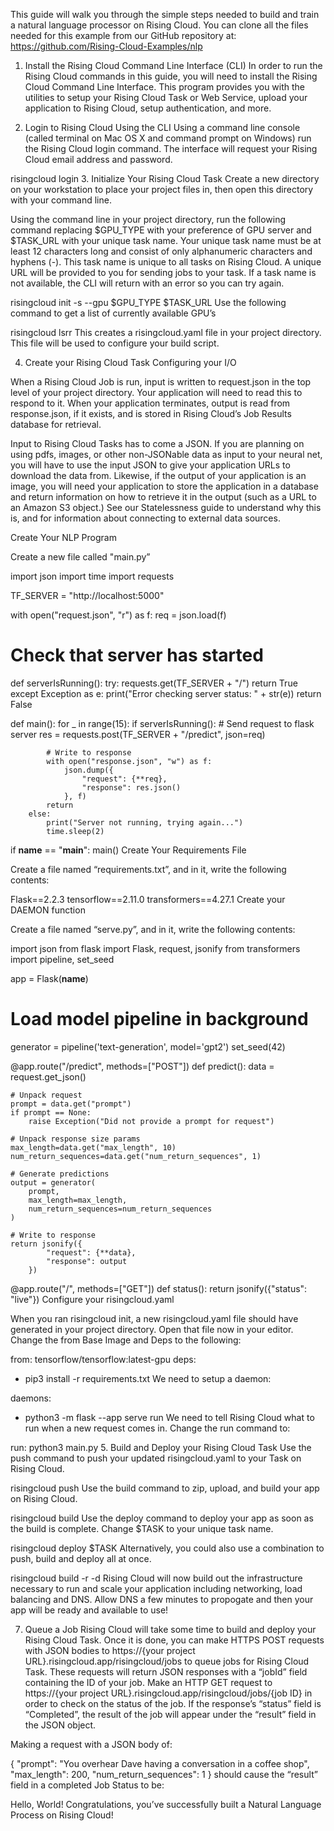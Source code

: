 This guide will walk you through the simple steps needed to build and train a natural language processor on Rising Cloud.  You can clone all the files needed for this example from our GitHub repository at: https://github.com/Rising-Cloud-Examples/nlp

1. Install the Rising Cloud Command Line Interface (CLI)
In order to run the Rising Cloud commands in this guide, you will need to install the Rising Cloud Command Line Interface. This program provides you with the utilities to setup your Rising Cloud Task or Web Service, upload your application to Rising Cloud, setup authentication, and more.

2. Login to Rising Cloud Using the CLI
Using a command line console (called terminal on Mac OS X and command prompt on Windows) run the Rising Cloud login command. The interface will request your Rising Cloud email address and password.

risingcloud login
3. Initialize Your Rising Cloud Task
Create a new directory on your workstation to place your project files in, then open this directory with your command line.

Using the command line in your project directory, run the following command replacing $GPU_TYPE with your preference of GPU server and $TASK_URL with your unique task name. Your unique task name must be at least 12 characters long and consist of only alphanumeric characters and hyphens (-). This task name is unique to all tasks on Rising Cloud. A unique URL will be provided to you for sending jobs to your task. If a task name is not available, the CLI will return with an error so you can try again.

risingcloud init -s --gpu $GPU_TYPE $TASK_URL
Use the following command to get a list of currently available GPU’s

risingcloud lsrr
This creates a risingcloud.yaml file in your project directory. This file will be used to configure your build script.

4. Create your Rising Cloud Task
Configuring your I/O

When a Rising Cloud Job is run, input is written to request.json in the top level of your project directory. Your application will need to read this to respond to it. When your application terminates, output is read from response.json, if it exists, and is stored in Rising Cloud’s Job Results database for retrieval.

Input to Rising Cloud Tasks has to come a JSON. If you are planning on using pdfs, images, or other non-JSONable data as input to your neural net, you will have to use the input JSON to give your application URLs to download the data from. Likewise, if the output of your application is an image, you will need your application to store the application in a database and return information on how to retrieve it in the output (such as a URL to an Amazon S3 object.) See our Statelessness guide to understand why this is, and for information about connecting to external data sources.

Create Your NLP Program

Create a new file called "main.py”

import json
import time
import requests

TF_SERVER = "http://localhost:5000"

with open("request.json", "r") as f:
    req = json.load(f)

# Check that server has started
def serverIsRunning():
    try:
        requests.get(TF_SERVER + "/")
        return True
    except Exception as e:
        print("Error checking server status: " + str(e))
        return False

def main():
    for _ in range(15):
        if serverIsRunning():
            # Send request to flask server
            res = requests.post(TF_SERVER + "/predict", json=req)

            # Write to response
            with open("response.json", "w") as f:
                json.dump({
                    "request": {**req},
                    "response": res.json()
                }, f)
            return
        else:
            print("Server not running, trying again...")
            time.sleep(2)

if __name__ == "__main__":
    main()
Create Your Requirements File

Create a file named “requirements.txt”, and in it, write the following contents:

Flask==2.2.3
tensorflow==2.11.0
transformers==4.27.1
Create your DAEMON function

Create a file named “serve.py”, and in it, write the following contents:

import json
from flask import Flask, request, jsonify
from transformers import pipeline, set_seed

app = Flask(__name__)

# Load model pipeline in background
generator = pipeline('text-generation', model='gpt2')
set_seed(42)

@app.route("/predict", methods=["POST"])
def predict():
    data = request.get_json()

    # Unpack request
    prompt = data.get("prompt")
    if prompt == None:
        raise Exception("Did not provide a prompt for request")

    # Unpack response size params
    max_length=data.get("max_length", 10)
    num_return_sequences=data.get("num_return_sequences", 1)

    # Generate predictions
    output = generator(
        prompt, 
        max_length=max_length, 
        num_return_sequences=num_return_sequences
    )

    # Write to response
    return jsonify({
            "request": {**data},
            "response": output
        })

@app.route("/", methods=["GET"])
def status():
    return jsonify({"status": "live"})
Configure your risingcloud.yaml

When you ran risingcloud init, a new risingcloud.yaml file should have generated in your project directory. Open that file now in your editor.  Change the from Base Image and Deps to the following:

from: tensorflow/tensorflow:latest-gpu
deps:
  - pip3 install -r requirements.txt
We need to setup a daemon:

daemons:
  - python3 -m flask --app serve run
We need to tell Rising Cloud what to run when a new request comes in. Change the run command to:

run: python3 main.py
5. Build and Deploy your Rising Cloud Task
Use the push command to push your updated risingcloud.yaml to your Task on Rising Cloud.

risingcloud push
Use the build command to zip, upload, and build your app on Rising Cloud.

risingcloud build
Use the deploy command to deploy your app as soon as the build is complete. Change $TASK to your unique task name.

risingcloud deploy $TASK
Alternatively, you could also use a combination to push, build and deploy all at once.

risingcloud build -r -d
Rising Cloud will now build out the infrastructure necessary to run and scale your application including networking, load balancing and DNS. Allow DNS a few minutes to propogate and then your app will be ready and available to use!

7. Queue a Job
Rising Cloud will take some time to build and deploy your Rising Cloud Task. Once it is done, you can make HTTPS POST requests with JSON bodies to https://{your project URL}.risingcloud.app/risingcloud/jobs to queue jobs for Rising Cloud Task. These requests will return JSON responses with a “jobId” field containing the ID of your job. Make an HTTP GET request to https://{your project URL}.risingcloud.app/risingcloud/jobs/{job ID} in order to check on the status of the job. If the response’s “status” field is “Completed”, the result of the job will appear under the “result” field in the JSON object.

Making a request with a JSON body of:

{
  "prompt": "You overhear Dave having a conversation in a coffee shop",
  "max_length": 200,
  "num_return_sequences": 1
}
should cause the “result” field in a completed Job Status to be:

Hello, World!
Congratulations, you’ve successfully built a Natural Language Process  on Rising Cloud!
